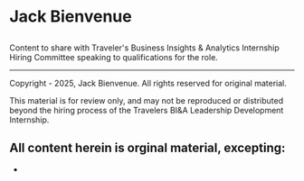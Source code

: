 # Jack Bienvenue

## 
Content to share with Traveler's Business Insights &amp; Analytics Internship Hiring Committee speaking to qualifications for the role.

---
Copyright - 2025, Jack Bienvenue. All rights reserved for original material.

This material is for review only, and may not be reproduced or distributed beyond the hiring process of the Travelers BI&A Leadership Development Internship.

All content herein is orginal material, excepting:
-
-